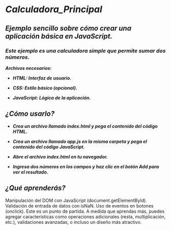 # **_Calculadora_Principal_**

## **_Ejemplo sencillo sobre cómo crear una aplicación básica en JavaScript._**

### **_Este ejemplo es una calculadora simple que permite sumar dos números._**

**_Archivos necesarios:_**

- **_HTML: Interfaz de usuario._**
  
- **_CSS: Estilo básico (opcional)._**
  
- **_JavaScript: Lógica de la aplicación._**

## **_¿Cómo usarlo?_**

- **_Crea un archivo llamado index.html y pega el contenido del código HTML._**
  
- **_Crea un archivo llamado app.js en la misma carpeta y pega el contenido del código JavaScript._**
  
- **_Abre el archivo index.html en tu navegador._**
  
- **_Ingresa dos números en los campos y haz clic en el botón Add para ver el resultado._**

## _¿Qué aprenderás?_
Manipulación del DOM con JavaScript (document.getElementById).
Validación de entrada de datos con isNaN.
Uso de eventos en botones (onclick).
Este es un punto de partida. A medida que aprendas más, puedes agregar características como operaciones adicionales (resta, multiplicación, etc.), validaciones avanzadas, o incluso un diseño más atractivo.
